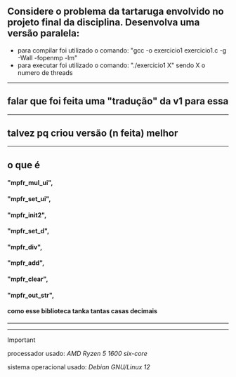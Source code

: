 ## Considere o problema da tartaruga envolvido no projeto final da disciplina. Desenvolva uma versão paralela:

+ para compilar foi utilizado o comando: "gcc -o exercicio1 exercicio1.c -g -Wall -fopenmp -lm"
+ para executar foi utilizado o comando: "./exercicio1 X" sendo X o numero de threads
---

## falar que foi feita uma "tradução" da v1 para essa


---
## talvez pq criou versão (n feita) melhor 


---
## o que é 

#### "mpfr_mul_ui",

#### "mpfr_set_ui", 

#### "mpfr_init2",

#### "mpfr_set_d", 

#### "mpfr_div", 

#### "mpfr_add", 

#### "mpfr_clear",

#### "mpfr_out_str", 

#### como esse biblioteca tanka tantas casas decimais

---

---
> [!IMPORTANT]
> processador usado: *AMD Ryzen 5 1600 six-core*
> 
> sistema operacional usado: *Debian GNU/Linux 12*
